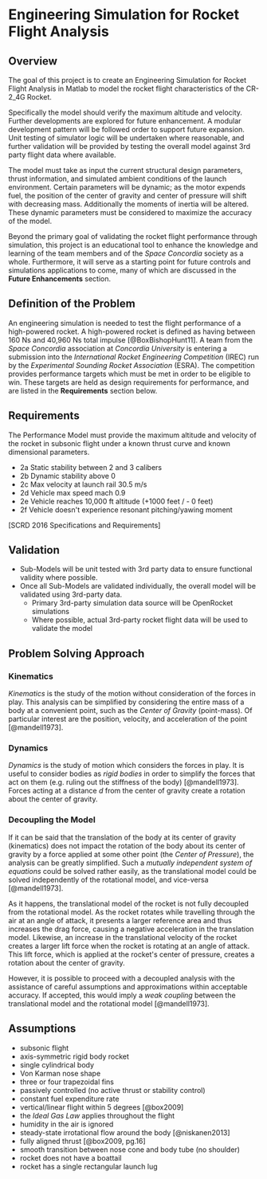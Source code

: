 # Engineering Simulation for Rocket Flight Analysis

## Overview 
The goal of this project is to create an Engineering Simulation for Rocket Flight Analysis in Matlab to model the rocket flight characteristics of the CR-2_4G Rocket.

Specifically the model should verify the maximum altitude and velocity.
Further developments are explored for future enhancement. 
A modular development pattern will be followed order to support future expansion. 
Unit testing of simulator logic will be undertaken where reasonable, and further validation will be provided by testing the overall model against 3rd party flight data where available.

The model must take as input the current structural design parameters, thrust information, and simulated ambient conditions of the launch environment.
Certain parameters will be dynamic; as the motor expends fuel, the position of the center of gravity and center of pressure will shift with decreasing mass. 
Additionally the moments of inertia will be altered. 
These dynamic parameters must be considered to maximize the accuracy of the model.

Beyond the primary goal of validating the rocket flight performance through simulation, this project is an educational tool to enhance the knowledge and learning of the team members and of the *Space Concordia* society as a whole. 
Furthermore, it will serve as a starting point for future controls and simulations applications to come, many of which are discussed in the **Future Enhancements** section.

## Definition of the Problem

An engineering simulation is needed to test the flight performance of a high-powered rocket.
A high-powered rocket is defined as having between 160 Ns and 40,960 Ns total impulse [@BoxBishopHunt11].
A team from the *Space Concordia* association at *Concordia University* is entering a submission into the *International Rocket Engineering Competition* (IREC) run by the *Experimental Sounding Rocket Association* (ESRA).
The competition provides performance targets which must be met in order to be eligible to win.
These targets are held as design requirements for performance, and are listed in the **Requirements** section below.

## Requirements
The Performance Model must provide the maximum altitude and velocity of the rocket in subsonic flight under a known thrust curve and known dimensional parameters. 

- 2a Static stability between 2 and 3 calibers 
- 2b Dynamic stability above 0 
- 2c Max velocity at launch rail 30.5 m/s 
- 2d Vehicle max speed mach 0.9 
- 2e Vehicle reaches 10,000 ft altitude (+1000 feet / - 0 feet)
- 2f Vehicle doesn't experience resonant pitching/yawing moment

[SCRD 2016 Specifications and Requirements]

## Validation

- Sub-Models will be unit tested with 3rd party data to ensure functional validity where possible.
- Once all Sub-Models are validated individually, the overall model will be validated using 3rd-party data.
    - Primary 3rd-party simulation data source will be OpenRocket simulations
    - Where possible, actual 3rd-party rocket flight data will be used to validate the model

## Problem Solving Approach

### Kinematics

*Kinematics* is the study of the motion without consideration of the forces in play. 
This analysis can be simplified by considering the entire mass of a body at a convenient point, such as the *Center of Gravity* (point-mass).
Of particular interest are the position, velocity, and acceleration of the point [@mandell1973].

### Dynamics

*Dynamics* is the study of motion which considers the forces in play.
It is useful to consider bodies as *rigid bodies* in order to simplify the forces that act on them (e.g. ruling out the stiffness of the body) [@mandell1973].
Forces acting at a distance $d$ from the center of gravity create a rotation about the center of gravity.

### Decoupling the Model

If it can be said that the translation of the body at its center of gravity (kinematics) does not impact the rotation of the body about its center of gravity by a force applied at some other point (the *Center of Pressure*), the analysis can be greatly simplified.
Such a *mutually independent system of equations* could be solved rather easily, as the translational model could be solved independently of the rotational model, and vice-versa [@mandell1973].

As it happens, the translational model of the rocket is not fully decoupled from the rotational model. 
As the rocket rotates while travelling through the air at an angle of attack, it presents a larger reference area and thus increases the drag force, causing a negative acceleration in the translation model. 
Likewise, an increase in the translational velocity of the rocket creates a larger lift force when the rocket is rotating at an angle of attack. 
This lift force, which is applied at the rocket's center of pressure, creates a rotation about the center of gravity.

However, it is possible to proceed with a decoupled analysis with the assistance of careful assumptions and approximations within acceptable accuracy. 
If accepted, this would imply a *weak coupling* between the translational model and the rotational model [@mandell1973].

## Assumptions

- subsonic flight
- axis-symmetric rigid body rocket
- single cylindrical body 
- Von Karman nose shape
- three or four trapezoidal fins 
- passively controlled (no active thrust or stability control)
- constant fuel expenditure rate
- vertical/linear flight within 5 degrees [@box2009]
- the *Ideal Gas Law* applies throughout the flight
- humidity in the air is ignored
- steady-state irrotational flow around the body [@niskanen2013]
- fully aligned thrust [@box2009, pg.16]
- smooth transition between nose cone and body tube (no shoulder)
- rocket does not have a boattail
- rocket has a single rectangular launch lug


